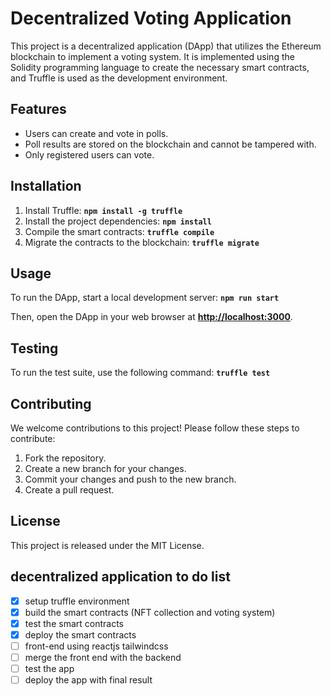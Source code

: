 # **Decentralized Voting Application**

This project is a decentralized application (DApp) that utilizes the Ethereum blockchain to implement a voting system. It is implemented using the Solidity programming language to create the necessary smart contracts, and Truffle is used as the development environment.

## **Features**

- Users can create and vote in polls.
- Poll results are stored on the blockchain and cannot be tampered with.
- Only registered users can vote.

## **Installation**

1. Install Truffle: **`npm install -g truffle`**
2. Install the project dependencies: **`npm install`**
3. Compile the smart contracts: **`truffle compile`**
4. Migrate the contracts to the blockchain: **`truffle migrate`**

## **Usage**

To run the DApp, start a local development server: **`npm run start`**

Then, open the DApp in your web browser at **[http://localhost:3000](http://localhost:3000/)**.

## **Testing**

To run the test suite, use the following command: **`truffle test`**

## **Contributing**

We welcome contributions to this project! Please follow these steps to contribute:

1. Fork the repository.
2. Create a new branch for your changes.
3. Commit your changes and push to the new branch.
4. Create a pull request.

## **License**

This project is released under the MIT License.

## **decentralized application to do list**

- [x]  setup truffle environment
- [x]  build the smart contracts (NFT collection and voting system)
- [x]  test the smart contracts
- [x]  deploy the smart contracts
- [ ]  front-end using reactjs tailwindcss
- [ ]  merge the front end with the backend
- [ ]  test the app
- [ ]  deploy the app with final result
